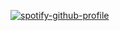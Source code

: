 
[![spotify-github-profile](https://spotify-github-profile.kittinanx.com/api/view?uid=314vnqhk4i6fjznyeqnzrjcq6dmy&cover_image=true&theme=default&show_offline=false&background_color=121212&interchange=false&bar_color=ffffff)](https://github.com/kittinan/spotify-github-profile)
<!--
**StrawJereBerry/StrawJereBerry** is a ✨ _special_ ✨ repository because its `README.md` (this file) appears on your GitHub profile.

Here are some ideas to get you started:

- 🔭 I’m currently working on ...
- 🌱 I’m currently learning ...
- 👯 I’m looking to collaborate on ...
- 🤔 I’m looking for help with ...
- 💬 Ask me about ...
- 📫 How to reach me: ...
- 😄 Pronouns: ...
- ⚡ Fun fact: ...
-->
